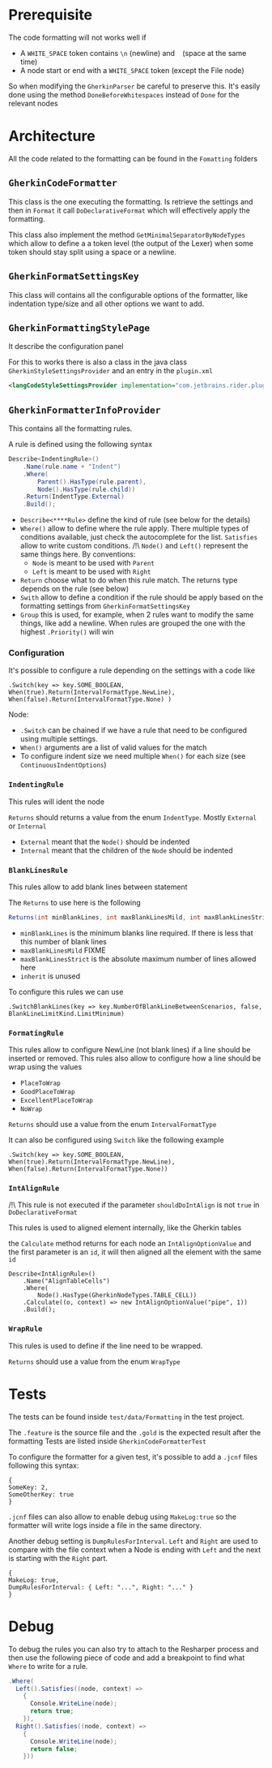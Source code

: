 
# Prerequisite

The code formatting will not works well if
- A `WHITE_SPACE` token contains `\n` (newline) and ` `  (space at the same time)
- A node start or end with a `WHITE_SPACE` token (except the File node)

So when modifying the `GherkinParser` be careful to preserve this. It's easily done using the method `DoneBeforeWhitespaces` instead of `Done` for the relevant nodes

# Architecture

All the code related to the formatting can be found in the `Fomatting` folders

## `GherkinCodeFormatter`

This class is the one executing the formatting. Is retrieve the settings and then in `Format` it call `DoDeclarativeFormat` which will effectively apply the formatting.

This class also implement the method `GetMinimalSeparatorByNodeTypes` which allow to define a a token level (the output of the Lexer) when some token should stay split using a space or a newline.

## `GherkinFormatSettingsKey`

This class will contains all the configurable options of the formatter, like indentation type/size and all other options we want to add.

## `GherkinFormattingStylePage`

It describe the configuration panel

For this to works there is also a class in the java class `GherkinStyleSettingsProvider`
and an entry in the `plugin.xml`

```xml
<langCodeStyleSettingsProvider implementation="com.jetbrains.rider.plugins.specflowriderplugin.settings.GherkinStyleSettingsProvider"/>
```


## `GherkinFormatterInfoProvider`

This contains all the formatting rules.

A rule is defined using the following syntax

```c#
Describe<IndentingRule>()
    .Name(rule.name + "Indent")
    .Where(
        Parent().HasType(rule.parent),
        Node().HasType(rule.child))
    .Return(IndentType.External)
    .Build();
```

- `Describe<****Rule>` define the kind of rule (see below for the details)
- `Where()` allow to define where the rule apply. There multiple types of conditions available, just check the autocomplete for the list. `Satisfies` allow to write custom conditions. /!\ `Node()` and `Left()` represent the same things here. By conventions:
    - `Node` is meant to be used with `Parent`
    - `Left` is meant to be used with `Right`
- `Return` choose what to do when this rule match. The returns type depends on the rule (see below)
- `Swith` allow to define a condition if the rule should be apply based on the formatting settings from `GherkinFormatSettingsKey`
- `Group` this is used, for example, when 2 rules want to modify the same things, like add a newline. When rules are grouped the one with the highest `.Priority()` will win

### Configuration

It's possible to configure a rule depending on the settings with a code like


`.Switch(key => key.SOME_BOOLEAN,
    When(true).Return(IntervalFormatType.NewLine),
    When(false).Return(IntervalFormatType.None)
)`


Node:
- `.Switch` can be chained if we have a rule that need to be configured using multiple settings.
- `When()` arguments are a list of valid values for the match
- To configure indent size we need multiple `When()` for each size (see `ContinuousIndentOptions`)

### `IndentingRule`

This rules will ident the node

`Returns` should returns a value from the enum `IndentType`. Mostly `External` or `Internal`

- `External` meant that the `Node()` should be indented
- `Internal` meant that the children of the `Node` should be indented

### `BlankLinesRule`

This rules allow to add blank lines between statement

The `Returns` to use here is the following 

```c#
Returns(int minBlankLines, int maxBlankLinesMild, int maxBlankLinesStrict, bool inherit)
```
- `minBlankLines` is the minimum blanks line required. If there is less that this number of blank lines
- `maxBlankLinesMild`  FIXME
- `maxBlankLinesStrict` is the absolute maximum number of lines allowed here
- `inherit` is unused

To configure this rules we can use

`.SwitchBlankLines(key => key.NumberOfBlankLineBetweenScenarios, false, BlankLineLimitKind.LimitMinimum)` 

### `FormatingRule`

This rules allow to configure NewLine (not blank lines) if a line should be inserted or removed.
This rules also allow to configure how a line should be wrap using the values
- `PlaceToWrap`
- `GoodPlaceToWrap`
- `ExcellentPlaceToWrap`
- `NoWrap`

`Returns` should use a value from the enum `IntervalFormatType`

It can also be configured using `Switch` like the following example

```
.Switch(key => key.SOME_BOOLEAN, When(true).Return(IntervalFormatType.NewLine), When(false).Return(IntervalFormatType.None))
```


### `IntAlignRule`

/!\ This rule is not executed if the parameter `shouldDoIntAlign` is not `true` in `DoDeclarativeFormat`

This rules is used to aligned element internally, like the Gherkin tables

the `Calculate` method returns for each node an `IntAlignOptionValue` and the first parameter is an `id`, it will then aligned all the element with the same `id`

```
Describe<IntAlignRule>()
    .Name("AlignTableCells")
    .Where(
        Node().HasType(GherkinNodeTypes.TABLE_CELL))
    .Calculate((o, context) => new IntAlignOptionValue("pipe", 1))
    .Build();
```

### `WrapRule`

This rules is used to define if the line need to be wrapped.

`Returns` should use a value from the enum `WrapType`

# Tests

The tests can be found inside `test/data/Formatting` in the test project.

The `.feature` is the source file and the `.gold` is the expected result after the formatting
Tests are listed inside `GherkinCodeFormatterTest`

To configure the formatter for a given test, it's possible to add a `.jcnf` files following this syntax:

```
{
SomeKey: 2,
SomeOtherKey: true
}
```

`.jcnf` files can also allow to enable debug using `MakeLog:true` so the formatter will write logs inside a file in the same directory.

Another debug setting is `DumpRulesForInterval`. `Left` and `Right` are used to compare with the file context when a Node is ending with `Left` and the next is starting with the `Right` part.

```
{
MakeLog: true,
DumpRulesForInterval: { Left: "...", Right: "..." }
}
```

# Debug

To debug the rules you can also try to attach to the Resharper process and then use the following piece of code and add a breakpoint to find what `Where` to write for a rule.

```c#
.Where(
  Left().Satisfies((node, context) =>
    {
      Console.WriteLine(node);
      return true;
    }),
  Right().Satisfies((node, context) =>
    {
      Console.WriteLine(node);
      return false;
    }))
```
